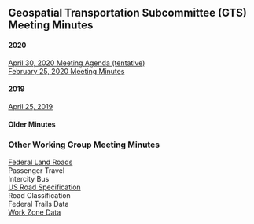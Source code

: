 ## Geospatial Transportation Subcommittee (GTS) Meeting Minutes

#### 2020
[April 30, 2020 Meeting Agenda (tentative)](https://github.com/BTS-OSAV/FGDC-Geospatial-Transportation-Subcommittee/tree/master/Meetings/April%2030%2C%202020)   
[February 25, 2020 Meeting Minutes](https://github.com/BTS-OSAV/FGDC-Geospatial-Transportation-Subcommittee/blob/master/Meetings/February%2025,%202020/readme.md)

#### 2019
[April 25, 2019](https://github.com/BTS-OSAV/FGDC-Geospatial-Transportation-Subcommittee/blob/master/Meetings/April%2025%2C%202019)   


#### Older Minutes
    
       
### Other Working Group Meeting Minutes   
      
[Federal Land Roads](https://communities.geoplatform.gov/ngda-transportation/federal-lands-roads-working-group/)   
Passenger Travel   
Intercity Bus   
[US Road Specification](https://github.com/BTS-OSAV/FGDC-Geospatial-Transportation-Subcommittee/tree/master/Meetings/Road%20Specifications)         
Road Classification  
Federal Trails Data   
[Work Zone Data](https://github.com/usdot-jpo-ode/jpo-wzdx)   
